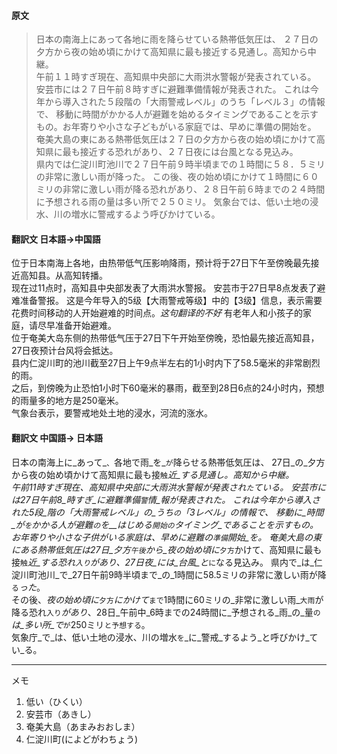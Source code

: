 #### 原文
>日本の南海上にあって各地に雨を降らせている熱帯低気圧は、
２７日の夕方から夜の始め頃にかけて高知県に最も接近する見通し。高知から中継。  
午前１１時すぎ現在、高知県中央部に大雨洪水警報が発表されている。
安芸市には２７日午前８時すぎに避難準備情報が発表された。
これは今年から導入された５段階の「大雨警戒レベル」のうち「レベル３」の情報で、
移動に時間がかかる人が避難を始めるタイミングであることを示すもの。お年寄りや小さな子どもがいる家庭では、早めに準備の開始を。  
奄美大島の東にある熱帯低気圧は２７日の夕方から夜の始め頃にかけて高知県に最も接近する恐れがあり、２７日夜には台風となる見込み。  
県内では仁淀川町池川で２７日午前９時半頃までの１時間に５８．５ミリの非常に激しい雨が降った。
この後、夜の始め頃にかけて１時間に６０ミリの非常に激しい雨が降る恐れがあり、２８日午前６時までの２４時間に予想される雨の量は多い所で２５０ミリ。
気象台では、低い土地の浸水、川の増水に警戒するよう呼びかけている。

#### 翻訳文 日本語->中国語
位于日本南海上各地，由热带低气压影响降雨，预计将于27日下午至傍晚最先接近高知县。从高知转播。  
现在过11点时，高知县中央部发表了大雨洪水警报。
安芸市于27日早8点发表了避难准备警报。
这是今年导入的5级【大雨警戒等级】中的【3级】信息，表示需要花费时间移动的人开始避难的时间点。*这句翻译的不好*
有老年人和小孩子的家庭，请尽早准备开始避难。  
位于奄美大岛东侧的热带低气压于27日下午开始至傍晚，恐怕最先接近高知县，27日夜预计台风将会抵达。  
县内仁淀川町的池川截至27日上午9点半左右的1小时内下了58.5毫米的非常剧烈的雨。  
之后，到傍晚为止恐怕1小时下60毫米的暴雨，截至到28日6点的24小时内，预想的雨量多的地方是250毫米。  
气象台表示，要警戒地处土地的浸水，河流的涨水。

#### 翻訳文 中国語-> 日本語
日本の南海上に_あって_`、`各地で雨_を_`が`降らせる熱帯低気圧は、
27日_の_夕方から夜の始め頃かけて高知県に最も接`触`_近_する見通し。高知から中継。  
午前11時すぎ現在、高知県中央部に大雨洪水警報が発表され`た`ている。
安芸市には27日午前8_時すぎ_に避難準備`警`_情_報が発表された。
これは今年から導入された5段_階の_「大雨警戒レベル」_の_うち`の`「3レベル」の情報で、
_移動に_時間_が_`を`かかる人が避難`の`_を__はじめる_`開始の`タイミング_であることを示すもの_。
お年寄りや小さな子供がいる家庭は、早めに避難の`準備`_開始_を。
奄美大島の東にある熱帯低気圧は27日_夕方_`午後`から_夜の始め頃に_`夕方`かけて、高知県に最も接`触`_近_する恐れ`入り`_があり_、27日夜_には_台風_と_`に`なる見込み。
県内で_は_仁淀川町池川_で_27日午前9時半頃まで_の_1時間に58.5ミリの非常に激しい雨が降`る`_った_。  
その後、_夜の始め頃に_`夕方`_にかけて_`まで`1時間に60ミリの_非常に激しい雨_`大雨`が降る恐れ`入り`_があり_、28日_午前中_6時までの24時間に_予想される_雨_の_量`の`_は_多い所_で_`が`250ミリ`と予想する`。  
気象庁_で_は、低い土地の浸水、川の増水`を`_に_警戒_するよう_と呼びかけ_てい_る。


***
メモ  
1. 低い（ひくい）
2. 安芸市（あきし）
3. 奄美大島（あまみおおしま）
4. 仁淀川町(によどがわちょう)
